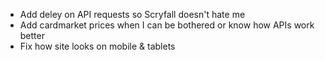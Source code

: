 * Add deley on API requests so Scryfall doesn't hate me
* Add cardmarket prices when I can be bothered or know how APIs work better
* Fix how site looks on mobile & tablets